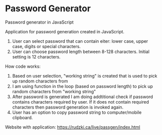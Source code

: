 # Password Generator

Password generator in JavaScript

Application for password generation created in JavaScript.

1. User can select password that can contain eiter: lower case, upper case, digits or special characters.
2. User can choose password length between 8-128 characters. Initial setting is 12 characters.

How code works:

1. Based on user selection, "working string" is created that is used to pick up random characters from
2. I am using function in the loop (based on password length) to pick up random characters from "working string"
3. After password is generated I am doing addtitional check if password contains characters required by user. If it does not contain required characters then password generation is invoked again.
4. User has an option to copy password string to computer/mobile clipboard.

Website with application: https://rudzki.ca/live/passgen/index.html
